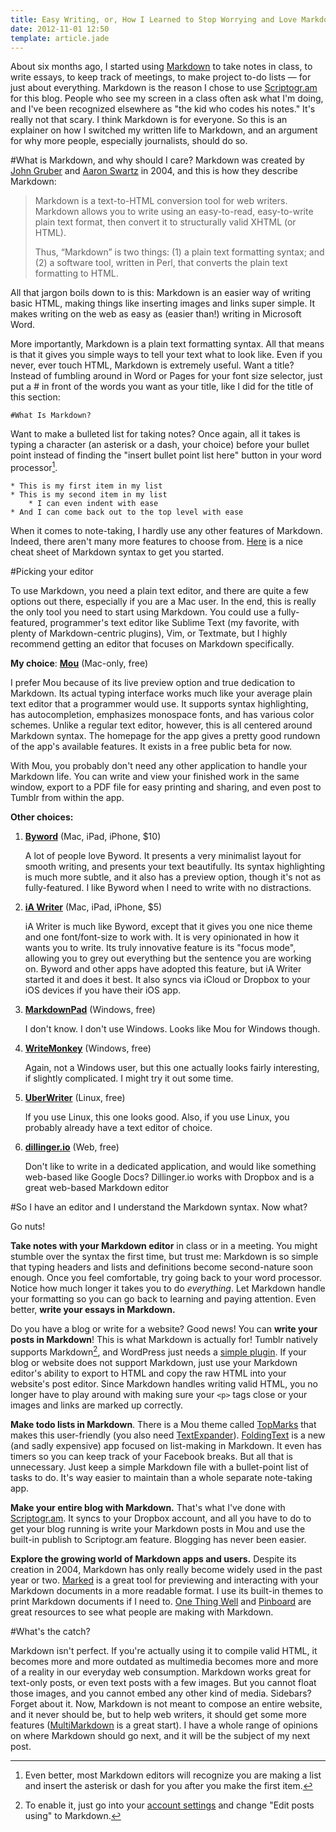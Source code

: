 ```yaml
---
title: Easy Writing, or, How I Learned to Stop Worrying and Love Markdown
date: 2012-11-01 12:50
template: article.jade
---
```


About six months ago, I started using [Markdown](http://daringfireball.net/projects/markdown) to take notes in class, to write essays, to keep track of meetings, to make project to-do lists — for just about everything. Markdown is the reason I chose to use [Scriptogr.am](http://scriptogr.am) for this blog. People who see my screen in a class often ask what I'm doing, and I've been recognized elsewhere as "the kid who codes his notes." It's really not that scary. I think Markdown is for everyone. So this is an explainer on how I switched my written life to Markdown, and an argument for why more people, especially journalists, should do so.

<span class="more"></span>

#What is Markdown, and why should I care?
Markdown was created by [John Gruber](http://daringfireball.net) and [Aaron Swartz](http://www.aaronsw.com) in 2004, and this is how they describe Markdown:

> Markdown is a text-to-HTML conversion tool for web writers. Markdown allows you to write using an easy-to-read, easy-to-write plain text format, then convert it to structurally valid XHTML (or HTML).
>
> Thus, “Markdown” is two things: (1) a plain text formatting syntax; and (2) a software tool, written in Perl, that converts the plain text formatting to HTML.

All that jargon boils down to is this: Markdown is an easier way of writing basic HTML, making things like inserting images and links super simple. It makes writing on the web as easy as (easier than!) writing in Microsoft Word.

More importantly, Markdown is a plain text formatting syntax. All that means is that it gives you simple ways to tell your text what to look like. Even if you never, ever touch HTML, Markdown is extremely useful. Want a title? Instead of fumbling around in Word or Pages for your font size selector, just put a # in front of the words you want as your title, like I did for the title of this section:

	#What Is Markdown?

Want to make a bulleted list for taking notes? Once again, all it takes is typing a character (an asterisk or a dash, your choice) before your bullet point instead of finding the "insert bullet point list here" button in your word processor[^1].

	* This is my first item in my list
	* This is my second item in my list
		* I can even indent with ease
	* And I can come back out to the top level with ease

When it comes to note-taking, I hardly use any other features of Markdown. Indeed, there aren't many more features to choose from. [Here](http://support.mashery.com/docs/customizing_your_portal/Markdown_Cheat_Sheet) is a nice cheat sheet of Markdown syntax to get you started.

#Picking your editor

To use Markdown, you need a plain text editor, and there are quite a few options out there, especially if you are a Mac user. In the end, this is really the only tool you need to start using Markdown. You could use a fully-featured, programmer's text editor like Sublime Text (my favorite, with plenty of Markdown-centric plugins), Vim, or Textmate, but I highly recommend getting an editor that focuses on Markdown specifically.

**My choice**: **[Mou](http://mouapp.com)** (Mac-only, free)

I prefer Mou because of its live preview option and true dedication to Markdown. Its actual typing interface works much like your average plain text editor that a programmer would use. It supports syntax highlighting, has autocompletion,  emphasizes monospace fonts, and has various color schemes. Unlike a regular text editor, however, this is all centered around Markdown syntax. The homepage for the app gives a pretty good rundown of the app's available features. It exists in a free public beta for now.

With Mou, you probably don't need any other application to handle your Markdown life. You can write and view your finished work in the same window, export to a PDF file for easy printing and sharing, and even post to Tumblr from within the app.

**Other choices:**

1. [**Byword**](http://bywordapp.com) (Mac, iPad, iPhone, $10)

	A lot of people love Byword. It presents a very minimalist layout for smooth writing, and presents your text beautifully. Its syntax highlighting is much more subtle, and it also has a preview option, though it's not as fully-featured. I like Byword when I  need to write with no distractions.

2. [**iA Writer**](http://iawriter.com) (Mac, iPad, iPhone, $5)

	iA Writer is much like Byword, except that it gives you one nice theme and one font/font-size to work with. It is very opinionated in how it wants you to write. Its truly innovative feature is its "focus mode", allowing you to grey out everything but the sentence you are working on. Byword and other apps have adopted this feature, but iA Writer started it and does it best. It also syncs via iCloud or Dropbox to your iOS devices if you have their iOS app.

3. **[MarkdownPad](http://markdownpad.com)** (Windows, free)

	I don't know. I don't use Windows. Looks like Mou for Windows though.

4. **[WriteMonkey](http://writemonkey.com/index.php)** (Windows, free)

	Again, not a Windows user, but this one actually looks fairly interesting, if slightly complicated. I might try it out some time.

5. [**UberWriter**](http://) (Linux, free)

	If you use Linux, this one looks good. Also, if you use Linux, you probably already have a text editor of choice.

6. **[dillinger.io](http://dillinger.io)** (Web, free)

	Don't like to write in a dedicated application, and would like something web-based like Google Docs? Dillinger.io works with Dropbox and is a great web-based Markdown editor

#So I have an editor and I understand the Markdown syntax. Now what?

Go nuts!

**Take notes with your Markdown editor** in class or in a meeting. You might stumble over the syntax the first time, but trust me: Markdown is so simple that typing headers and lists and definitions become second-nature soon enough. Once you feel comfortable, try going back to your word processor. Notice how much longer it takes you to do *everything*. Let Markdown handle your formatting so you can go back to learning and paying attention. Even better, **write your essays in Markdown.**

Do you have a blog or write for a website? Good news! You can **write your posts in Markdown**! This is what Markdown is actually for! Tumblr natively supports Markdown[^2], and WordPress just needs a [simple plugin](http://wordpress.org/extend/plugins/wp-markdown/). If your blog or website does not support Markdown, just use your Markdown editor's ability to export to HTML and copy the raw HTML into your website's post editor. Since Markdown handles writing valid HTML, you no longer have to play around with making sure your ``<p>`` tags close or your images and links are marked up correctly.

**Make todo lists in Markdown**. There is a Mou theme called [TopMarks](http://mrfrisby.com/topmarks/index.html) that makes this user-friendly (you also need [TextExpander](http://)). [FoldingText](http://www.foldingtext.com) is a new (and sadly expensive) app focused on list-making in Markdown. It even has timers so you can keep track of your Facebook breaks. But all that is unnecessary. Just keep a simple Markdown file with a bullet-point list of tasks to do. It's way easier to maintain than a whole separate note-taking app.

**Make your entire blog with Markdown.** That's what I've done with [Scriptogr.am](http://scriptogr.am). It syncs to your Dropbox account, and all you have to do to get your blog running is write your Markdown posts in Mou and use the built-in publish to Scriptogr.am feature. Blogging has never been easier.

**Explore the growing world of Markdown apps and users.** Despite its creation in 2004, Markdown has only really become widely used in the past year or two. [Marked](http://fletcherpenney.net/multimarkdown/) is a great tool for previewing and interacting with your Markdown documents in a more readable format. I use its built-in themes to print Markdown documents if I need to. [One Thing Well](http://onethingwell.org/tagged/markdown) and [Pinboard](https://pinboard.in/t:markdown/) are great resources to see what people are making with Markdown.

#What's the catch?

Markdown isn't perfect. If you're actually using it to compile valid HTML, it becomes more and more outdated as multimedia becomes more and more of a reality in our everyday web consumption. Markdown works great for text-only posts, or even text posts with a few images. But you cannot float those images, and you cannot embed any other kind of media. Sidebars? Forget about it. Now, Markdown is not meant to compose an entire website, and it never should be, but to help web writers, it should get some more features ([MultiMarkdown](http://fletcherpenney.net/multimarkdown/) is a great start). I have a whole range of opinions on where Markdown should go next, and it will be the subject of my next post.


[^1]: Even better, most Markdown editors will recognize you are making a list and insert the asterisk or dash for you after you make the first item.

[^2]: To enable it, just go into your [account settings](https://www.tumblr.com/settings) and change "Edit posts using" to Markdown.